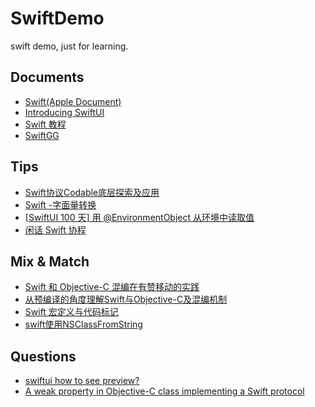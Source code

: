 # SwiftDemo
swift demo, just for learning.

## Documents
* [Swift(Apple Document)](https://developer.apple.com/documentation/swift)
* [Introducing SwiftUI](https://developer.apple.com/tutorials/swiftui/)
* [Swift 教程](https://swiftgg.gitbook.io/swift/swift-jiao-cheng)
* [SwiftGG](https://swift.gg/)

## Tips
* [Swift协议Codable底层探索及应用](https://juejin.cn/post/6938388060367224869)
* [Swift -字面量转换](https://blog.csdn.net/liqunzhang/article/details/114819629)
* [[SwiftUI 100 天] 用 @EnvironmentObject 从环境中读取值](https://zhuanlan.zhihu.com/p/146608338)
* [闲话 Swift 协程](https://www.bennyhuo.com/2021/10/11/swift-coroutines-01-intro/)

## Mix & Match
* [Swift 和 Objective-C 混编在有赞移动的实践](https://www.infoq.cn/article/havxxniyngjqg5ss0qtd)
* [从预编译的角度理解Swift与Objective-C及混编机制](https://tech.meituan.com/2021/02/25/swift-objective-c.html)
* [Swift 宏定义与代码标记](https://cloud.tencent.com/developer/article/1198696)
* [swift使用NSClassFromString](https://www.jianshu.com/p/5e91d49929a9)

## Questions
* [swiftui how to see preview?](https://developer.apple.com/forums/thread/665338)
* [A weak property in Objective-C class implementing a Swift protocol](https://stackoverflow.com/questions/49647691/a-weak-property-in-objective-c-class-implementing-a-swift-protocol)

